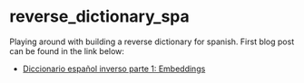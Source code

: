 # reverse_dictionary_spa

Playing around with building a reverse dictionary for spanish. First blog post can be found in the link below:

* [Diccionario español inverso parte 1: Embeddings](https://rrrventures.github.io/reverse_dictionary_spa/)
